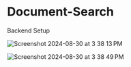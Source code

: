 # Document-Search



Backend Setup

![Screenshot 2024-08-30 at 3 38 13 PM](https://github.com/user-attachments/assets/678b5a60-c278-4b48-af58-49161ff43ae4)

![Screenshot 2024-08-30 at 3 38 49 PM](https://github.com/user-attachments/assets/f908441c-9001-46e6-a2dc-30b100f10c71)
